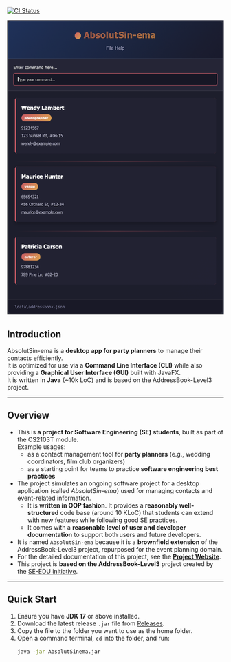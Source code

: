 [![CI Status](https://github.com/AY2526S1-CS2103T-T12-4/tp/workflows/Java%20CI/badge.svg)](https://github.com/AY2526S1-CS2103T-T12-4/tp/actions)

![Ui](docs/images/Ui.png)

## Introduction

AbsolutSin-ema is a **desktop app for party planners** to manage their contacts efficiently.  
It is optimized for use via a **Command Line Interface (CLI)** while also providing a **Graphical User Interface (GUI)** built with JavaFX.  
It is written in **Java** (~10k LoC) and is based on the AddressBook-Level3 project.

---

## Overview

* This is **a project for Software Engineering (SE) students**, built as part of the CS2103T module.<br>
  Example usages:
  * as a contact management tool for **party planners** (e.g., wedding coordinators, film club organizers)
  * as a starting point for teams to practice **software engineering best practices**
* The project simulates an ongoing software project for a desktop application (called _AbsolutSin-ema_) used for managing contacts and event-related information.
  * It is **written in OOP fashion**. It provides a **reasonably well-structured** code base (around 10 KLoC) that students can extend with new features while following good SE practices.
  * It comes with a **reasonable level of user and developer documentation** to support both users and future developers.
* It is named `AbsolutSin-ema` because it is a **brownfield extension** of the AddressBook-Level3 project, repurposed for the event planning domain.
* For the detailed documentation of this project, see the **[Project Website](https://ay2526s1-cs2103t-t12-4.github.io/tp/)**.
* This project is **based on the AddressBook-Level3** project created by the [SE-EDU initiative](https://se-education.org).

---

## Quick Start

1. Ensure you have **JDK 17** or above installed.
2. Download the latest release `.jar` file from [Releases](https://github.com/AY2526S1-CS2103T-T12-4/tp/releases).
3. Copy the file to the folder you want to use as the home folder.
4. Open a command terminal, `cd` into the folder, and run:
   ```bash
   java -jar AbsolutSinema.jar

